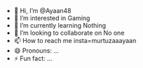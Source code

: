 - 👋 Hi, I’m @Ayaan48
- 👀 I’m interested in Gaming
- 🌱 I’m currently learning Nothing
- 💞️ I’m looking to collaborate on No one
- 📫 How to reach me insta=murtuzaaayaan
- 😄 Pronouns: ...
- ⚡ Fun fact: ...

<!---
Ayaan48/Ayaan48 is a ✨ special ✨ repository because its `README.md` (this file) appears on your GitHub profile.
You can click the Preview link to take a look at your changes.
--->
